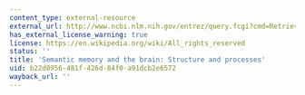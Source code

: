 ```yaml
---
content_type: external-resource
external_url: http://www.ncbi.nlm.nih.gov/entrez/query.fcgi?cmd=Retrieve&db=PubMed&dopt=Citation&list_uids=11301239
has_external_license_warning: true
license: https://en.wikipedia.org/wiki/All_rights_reserved
status: ''
title: 'Semantic memory and the brain: Structure and processes'
uid: b22d8956-481f-426d-84f0-a91dcb2e6572
wayback_url: ''
---
```

